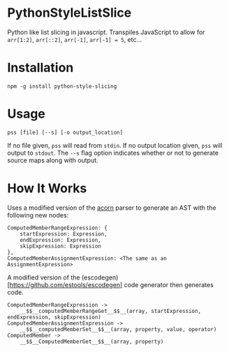 # PythonStyleListSlice
Python like list slicing in javascript. Transpiles JavaScript to allow for `arr[1:2]`, `arr[::2]`, `arr[-1]`, `arr[-1] = 5`, etc...

# Installation
`npm -g install python-style-slicing`

# Usage
`pss [file] [--s] [-o output_location]`

If no file given, `pss` will read from `stdin`. If no output location given, `pss` will output to `stdout`. The `--s` flag option indicates whether or not to generate source maps along with output.

# How It Works
Uses a modified version of the [acorn](https://github.com/marijnh/acorn) parser to generate an AST with the following new nodes:
```
ComputedMemberRangeExpression: {
    startExpression: Expression,
    endExpression: Expression,
    skipExpression: Expression
},
ComputedMemberAssignmentExpression: <The same as an AssignmentExpression>
```

A modified version of the (escodegen)[https://github.com/estools/escodegen] code generator then generates code.
```
ComputedMemberRangeExpression ->
    __$$__computedMemberRangeGet__$$__(array, startExpression, endExpression, skipExpression)
ComputedMemberAssignmentExpression ->
    __$$__computedMemberSet__$$__(array, property, value, operator)
ComputedMember ->
    __$$__ComputedMemberGet__$$__(array, property)
```
